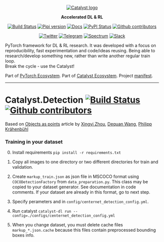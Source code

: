 <div align="center">

[![Catalyst logo](https://raw.githubusercontent.com/catalyst-team/catalyst-pics/master/pics/catalyst_logo.png)](https://github.com/catalyst-team/catalyst)

**Accelerated DL & RL**

[![Build Status](http://66.248.205.49:8111/app/rest/builds/buildType:id:Catalyst_Deploy/statusIcon.svg)](http://66.248.205.49:8111/project.html?projectId=Catalyst&tab=projectOverview&guest=1)
[![Pipi version](https://img.shields.io/pypi/v/catalyst.svg)](https://pypi.org/project/catalyst/)
[![Docs](https://img.shields.io/badge/dynamic/json.svg?label=docs&url=https%3A%2F%2Fpypi.org%2Fpypi%2Fcatalyst%2Fjson&query=%24.info.version&colorB=brightgreen&prefix=v)](https://catalyst-team.github.io/catalyst/index.html)
[![PyPI Status](https://pepy.tech/badge/catalyst)](https://pepy.tech/project/catalyst)
[![Github contributors](https://img.shields.io/github/contributors/catalyst-team/catalyst.svg?logo=github&logoColor=white)](https://github.com/catalyst-team/catalyst/graphs/contributors)

[![Twitter](https://img.shields.io/badge/news-on%20twitter-499feb)](https://twitter.com/catalyst_core)
[![Telegram](https://img.shields.io/badge/channel-on%20telegram-blue)](https://t.me/catalyst_team)
[![Spectrum](https://img.shields.io/badge/chat-on%20spectrum-blueviolet)](https://spectrum.chat/catalyst)
[![Slack](https://img.shields.io/badge/ODS-slack-red)](https://opendatascience.slack.com/messages/CGK4KQBHD)


</div>

PyTorch framework for DL & RL research.
It was developed with a focus on reproducibility,
fast experimentation and code/ideas reusing.
Being able to research/develop something new,
rather than write another regular train loop. <br/>
Break the cycle - use the Catalyst!

Part of [PyTorch Ecosystem](https://pytorch.org/ecosystem/). Part of [Catalyst Ecosystem](https://docs.google.com/presentation/d/1D-yhVOg6OXzjo9K_-IS5vSHLPIUxp1PEkFGnpRcNCNU/edit?usp=sharing). Project [manifest](https://github.com/catalyst-team/catalyst/blob/master/MANIFEST.md).

---

# Catalyst.Detection [![Build Status](https://travis-ci.com/catalyst-team/detection.svg?branch=master)](https://travis-ci.com/catalyst-team/detection) [![Github contributors](https://img.shields.io/github/contributors/catalyst-team/detection.svg?logo=github&logoColor=white)](https://github.com/catalyst-team/detection/graphs/contributors)

Based on [Objects as points](https://arxiv.org/abs/1904.07850) article by [Xingyi Zhou](https://arxiv.org/search/cs?searchtype=author&query=Zhou%2C+X), [Dequan Wang](https://arxiv.org/search/cs?searchtype=author&query=Wang%2C+D), [Philipp Krähenbühl](https://arxiv.org/search/cs?searchtype=author&query=Kr%C3%A4henb%C3%BChl%2C+P)

### Training in your dataset
0. Install requirements ```pip install -r requirements.txt```

1. Copy all images to one directory or two different directories for train and validation.

1. Create ```markup_train.json``` as json file in MSCOCO format using ```COCODetectionFactory``` from ```data_preparation.py```. This class may be copied to your dataset generator. See documentation in code comments.  If your dataset are already in this format, go to next step.

1. Specify perameters and in ```config/centernet_detection_config.yml```.

1. Run catalyst ```catalyst-dl run --config=./configs/centernet_detection_config.yml```

1. When you change dataset, you must delete cache files ```markup_*.json.cache``` because this files contain preprocessed bounding boxes info.
